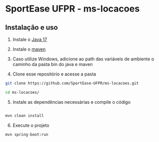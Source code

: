 
# SportEase UFPR - ms-locacoes


## Instalação e uso

1. Instale o [Java 17](https://www.oracle.com/java/technologies/javase/jdk17-archive-downloads.html) 

2. Instale o [maven](https://maven.apache.org/download.cgi) 

3. Caso utilize Windows, adicione ao path das variáveis de ambiente o caminho da pasta bin do java e maven

4. Clone esse repositório e acesse a pasta

```sh
git clone https://github.com/SportEase-UFPR/ms-locacoes.git

cd ms-locacoes/
```

5. Instale as dependências necessárias e compile o código

```sh

mvn clean install

```

6. Execute o projeto

```sh
mvn spring-boot:run
```
